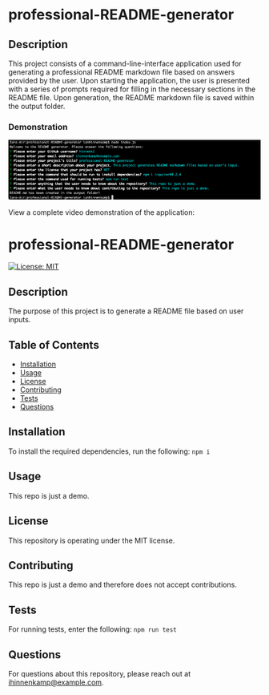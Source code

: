 # professional-README-generator

## Description

This project consists of a command-line-interface application used for generating a professional README markdown file based on answers provided by the user. Upon starting the application, the user is presented with a series of prompts required for filling in the necessary sections in the README file. Upon generation, the README markdown file is saved within the output folder.

### Demonstration

![Top-Page-Area](/images/readme-generator.png)

View a complete video demonstration of the application:

# professional-README-generator
[![License: MIT](https://img.shields.io/badge/License-MIT-yellow.svg)](https://opensource.org/licenses/MIT)

## Description
The purpose of this project is to generate a README file based on user inputs.

## Table of Contents
* [Installation](#installation)
* [Usage](#usage)
* [License](#license)
* [Contributing](#contributing)
* [Tests](#tests)
* [Questions](#questions)

## Installation
To install the required dependencies, run the following:
`
npm i
`

## Usage
This repo is just a demo.

## License
This repository is operating under the MIT license.

## Contributing
This repo is just a demo and therefore does not accept contributions.

## Tests
For running tests, enter the following:
`
npm run test
`

## Questions
For questions about this repository, please reach out at [ihinnenkamp@example.com](mailto:ihinnenkamp@example.com).
